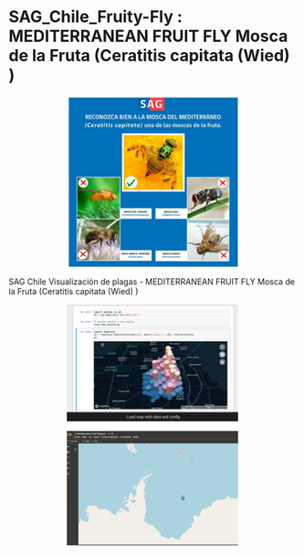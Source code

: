# SAG_Chile_Fruity-Fly : MEDITERRANEAN FRUIT FLY Mosca de la Fruta (Ceratitis capitata  (Wied) )

<p align="center">
  
  <img src="23.jpg" width="300"/>

</p>

SAG Chile Visualización de plagas - MEDITERRANEAN FRUIT FLY Mosca de la Fruta (Ceratitis capitata  (Wied) )


<p align="center">
  
<img src="24.jpg" width="300"/>

</p>


<p align="center">
  
<img src="33.png" width="300"/>

</p>





